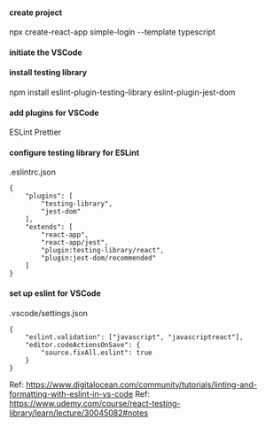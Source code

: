 #### create project
npx create-react-app simple-login --template typescript

#### initiate the VSCode


#### install testing library
npm install eslint-plugin-testing-library eslint-plugin-jest-dom

#### add plugins for VSCode
ESLint
Prettier

#### configure testing library for ESLint
.eslintrc.json
```
{
    "plugins": [
        "testing-library",
        "jest-dom"
    ],
    "extends": [
        "react-app",
        "react-app/jest",
        "plugin:testing-library/react",
        "plugin:jest-dom/recommended"
    ]
}
```

#### set up eslint for VSCode
.vscode/settings.json
```
{
    "eslint.validation": ["javascript", "javascriptreact"],
    "editor.codeActionsOnSave": {
        "source.fixAll.eslint": true
    } 
}
```
Ref: https://www.digitalocean.com/community/tutorials/linting-and-formatting-with-eslint-in-vs-code
Ref: https://www.udemy.com/course/react-testing-library/learn/lecture/30045082#notes
